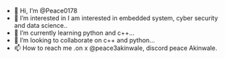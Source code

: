 - 👋 Hi, I’m @Peace0178
- 👀 I’m interested in I am interested in embedded system, cyber security and data science..
- 🌱 I’m currently learning python and c++...
- 💞️ I’m looking to collaborate on c++ and python...
- 📫 How to reach me .on x @peace3akinwale, discord peace Akinwale.

<!---
Peace0178/Peace0178 is a ✨ special ✨ repository because its `README.md` (this file) appears on your GitHub profile.
You can click the Preview link to take a look at your changes.
--->
